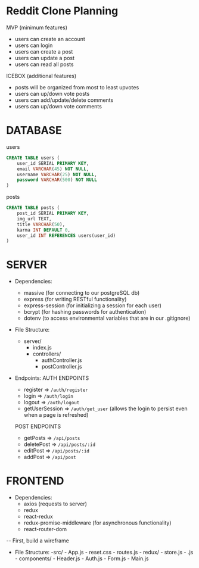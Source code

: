 # Reddit Clone Planning

</hr>

MVP (minimum features)
- users can create an account
- users can login
- users can create a post 
- users can update a post
- users can read all posts

ICEBOX (additional features)
- posts will be organized from most to least upvotes
- users can up/down vote posts
- users can add/update/delete comments
- users can up/down vote comments

# DATABASE

users

```SQL
CREATE TABLE users (
    user_id SERIAL PRIMARY KEY,
    email VARCHAR(45) NOT NULL,
    username VARCHAR(25) NOT NULL,
    password VARCHAR(500) NOT NULL
)
```

posts
```SQL
CREATE TABLE posts (
    post_id SERIAL PRIMARY KEY,
    img_url TEXT,
    title VARCHAR(50),
    karma INT DEFAULT 0,
    user_id INT REFERENCES users(user_id)
)
```

# SERVER

- Dependencies: 
    - massive (for connecting to our postgreSQL db)
    - express (for writing RESTful functionality)
    - express-session (for initializing a session for each user)
    - bcrypt (for hashing passwords for authentication)
    - dotenv    (to access environmental variables that are in our .gitignore)

- File Structure:
    - server/
        - index.js
        - controllers/
            - authController.js
            - postController.js

- Endpoints:
    AUTH ENDPOINTS
    - register => `/auth/register`
    - login => `/auth/login`
    - logout => `/auth/logout`
    - getUserSession => `/auth/get_user` (allows the login to persist even when a page is refreshed)

    POST ENDPOINTS
    - getPosts => `/api/posts`
    - deletePost => `/api/posts/:id`
    - editPost => `/api/posts/:id`
    - addPost => `/api/post`

# FRONTEND
- Dependencies:
    - axios (requests to server)
    - redux
    - react-redux
    - redux-promise-middleware (for asynchronous functionality)
    - react-router-dom

-- First, build a wireframe

- File Structure:
    -src/
        - App.js
        - reset.css
        - routes.js
        - redux/
            - store.js
            - .js
        - components/
            - Header.js
            - Auth.js
            - Form.js
            - Main.js

